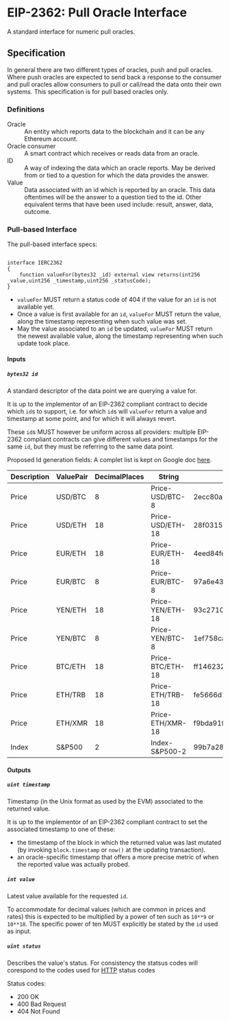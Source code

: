 # EIP-2362: Pull Oracle Interface

A standard interface for numeric pull oracles.

## Specification

In general there are two different types of oracles, push and pull oracles.
Where push oracles are expected to send back a response to the consumer and pull oracles allow consumers to pull or call/read the data onto their own systems.
This specification is for pull based oracles only.

### Definitions

<dl>
<dt>Oracle</dt>
<dd>An entity which reports data to the blockchain and it can be any Ethereum account.</dd>
<dt>Oracle consumer</dt>
<dd>A smart contract which receives or reads data from an oracle.</dd>
<dt>ID</dt>
<dd>A way of indexing the data which an oracle reports. May be derived from or tied to a question for which the data provides the answer.</dd>
<dt>Value</dt>
<dd>Data associated with an id which is reported by an oracle. This data oftentimes will be the answer to a question tied to the id. Other equivalent terms that have been used include: result, answer, data, outcome.</dd>
</dl>

### Pull-based Interface

The pull-based interface specs:

```solidity

interface IERC2362
{
	function valueFor(bytes32 _id) external view returns(int256 _value,uint256 _timestamp,uint256 _statusCode);
}
```

- `valueFor` MUST return a status code of 404 if the value for an `id` is not available yet.
- Once a value is first available for an `id`, `valueFor` MUST return the value, along the timestamp representing when such value was set.
- May the value associated to an `id` be updated, `valueFor` MUST return the newest available value, along the timestamp representing when such update took place.

#### Inputs

##### `bytes32 id`

A standard descriptor of the data point we are querying a value for.

It is up to the implementor of an EIP-2362 compliant contract to decide which `id`s to support, i.e. for which `id`s will `valueFor` return a value and timestamp at some point, and for which it will always revert.

These `id`s MUST however be uniform across all providers: multiple EIP-2362 compliant contracts can give different values and timestamps for the same `id`, but they must be referring to the same data point.
	
Proposed Id generation fields: 
A complet list is kept on Google doc [here](https://docs.google.com/spreadsheets/d/15TPUuPWrxh7eMGaJKIupOh6l5yG-abn8UJejVhHCWV8/edit?usp=sharing).

| Description | ValuePair | DecimalPlaces | String           | Keccak256                                                        |
|-------------|-----------|---------------|------------------|------------------------------------------------------------------|
| Price       | USD/BTC   | 8             | Price-USD/BTC-8  | 2ecc80a3401165e1a04561d6ffe93662a31815d89cd63b00f248efd1cce47894 |
| Price       | USD/ETH   | 18            | Price-USD/ETH-18 | 28f03153ea1b458348adcbca7c93d5063b0bd35b469f55ba2a02bb7e598a09fd |
| Price       | EUR/ETH   | 18            | Price-EUR/ETH-18 | 4eed84fed518191e70583563ffc74c0c6de6c42b6692de62ef330718b389036d |
| Price       | EUR/BTC   | 8             | Price-EUR/BTC-8  | 97a6e43c73c50883d7b0a0f4e42c3f4de4af3ef8a8660471c89eb1ccf5416a92 |
| Price       | YEN/ETH   | 18            | Price-YEN/ETH-18 | 93c271043ed3be87a0480f8ebcbed7a550995d4908886e0ea0fe274e4e7c622c |
| Price       | YEN/BTC   | 8             | Price-YEN/BTC-8  | 1ef758ca57c8d37eebb8db6b6b4106aed0da20706ca6cc2cda56590847942062 |
| Price       | BTC/ETH   | 18            | Price-BTC/ETH-18 | ff146232e111e8d212b231c42ac6a77f8ce4e8e5a8350ca01803fc3cbdf948c0 |
| Price       | ETH/TRB   | 18            | Price-ETH/TRB-18 | fe5666d1fc5979be3be77f2cb0bd1ea6e2a8677318bf2479b3d694458b9794c5 |
| Price       | ETH/XMR   | 18            | Price-ETH/XMR-18 | f9bda91fcf6fa3ea13ed75b23dbbf88e8824f6672085fe75d99d224155bfba20 |
| Index       | S&P500    | 2             | Index-S&P500-2   | 99b7a28e618edb96c18e4a3b619daf28f99542787b6772dd7862c6e9bb9781d2 |

#### Outputs

##### `uint timestamp`

Timestamp (in the Unix format as used by the EVM) associated to the returned value.

It is up to the implementor of an EIP-2362 compliant contract to set the associated timestamp to one of these:
   - the timestamp of the block in which the returned value was last mutated (by invoking `block.timestamp` or `now()` at the updating transaction).
   - an oracle-specific timestamp that offers a more precise metric of when the reported value was actually probed.

##### `int value`

Latest value available for the requested `id`.

To accommodate for decimal values (which are common in prices and rates) this is expected to be multiplied by a power of ten such as `10**9` or `10**18`.
The specific power of ten MUST explicitly be stated by the `id` used as input.

##### `uint status`

Describes the value's status. For consistency the statsus codes will corespond to the codes used for [HTTP](https://en.wikipedia.org/wiki/List_of_HTTP_status_codes) status codes 

Status codes: 
* 200 OK
* 400 Bad Request
* 404 Not Found


